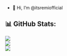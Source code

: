 - 👋 Hi, I’m @itsremiofficial


## 📊 GitHub Stats:
![](https://github-readme-stats.vercel.app/api?username=itsremiofficial&theme=gotham&hide_border=false&include_all_commits=false&count_private=false)<br/>
![](https://github-readme-streak-stats.herokuapp.com/?user=itsremiofficial&theme=gotham&hide_border=false)<br/>
![](https://github-readme-stats.vercel.app/api/top-langs/?username=itsremiofficial&theme=gotham&hide_border=false&include_all_commits=false&count_private=false&layout=compact)
